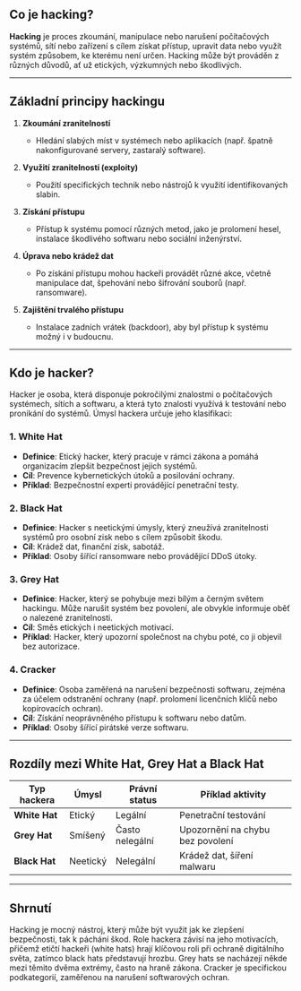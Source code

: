 ## Co je hacking?

**Hacking** je proces zkoumání, manipulace nebo narušení počítačových systémů, sítí nebo zařízení s cílem získat přístup, upravit data nebo využít systém způsobem, ke kterému není určen. Hacking může být prováděn z různých důvodů, ať už etických, výzkumných nebo škodlivých.

---

## Základní principy hackingu

1. **Zkoumání zranitelností**  
   - Hledání slabých míst v systémech nebo aplikacích (např. špatně nakonfigurované servery, zastaralý software).

2. **Využití zranitelností (exploity)**  
   - Použití specifických technik nebo nástrojů k využití identifikovaných slabin.

3. **Získání přístupu**  
   - Přístup k systému pomocí různých metod, jako je prolomení hesel, instalace škodlivého softwaru nebo sociální inženýrství.

4. **Úprava nebo krádež dat**  
   - Po získání přístupu mohou hackeři provádět různé akce, včetně manipulace dat, špehování nebo šifrování souborů (např. ransomware).

5. **Zajištění trvalého přístupu**  
   - Instalace zadních vrátek (backdoor), aby byl přístup k systému možný i v budoucnu.

---

## Kdo je hacker?

Hacker je osoba, která disponuje pokročilými znalostmi o počítačových systémech, sítích a softwaru, a která tyto znalosti využívá k testování nebo pronikání do systémů. Úmysl hackera určuje jeho klasifikaci:

### 1. **White Hat**
- **Definice**: Etický hacker, který pracuje v rámci zákona a pomáhá organizacím zlepšit bezpečnost jejich systémů.
- **Cíl**: Prevence kybernetických útoků a posilování ochrany.
- **Příklad**: Bezpečnostní experti provádějící penetrační testy.

### 2. **Black Hat**
- **Definice**: Hacker s neetickými úmysly, který zneužívá zranitelnosti systémů pro osobní zisk nebo s cílem způsobit škodu.
- **Cíl**: Krádež dat, finanční zisk, sabotáž.
- **Příklad**: Osoby šířící ransomware nebo provádějící DDoS útoky.

### 3. **Grey Hat**
- **Definice**: Hacker, který se pohybuje mezi bílým a černým světem hackingu. Může narušit systém bez povolení, ale obvykle informuje oběť o nalezené zranitelnosti.
- **Cíl**: Směs etických i neetických motivací.
- **Příklad**: Hacker, který upozorní společnost na chybu poté, co ji objevil bez autorizace.

### 4. **Cracker**
- **Definice**: Osoba zaměřená na narušení bezpečnosti softwaru, zejména za účelem odstranění ochrany (např. prolomení licenčních klíčů nebo kopírovacích ochran).
- **Cíl**: Získání neoprávněného přístupu k softwaru nebo datům.
- **Příklad**: Osoby šířící pirátské verze softwaru.

---

## Rozdíly mezi White Hat, Grey Hat a Black Hat

| **Typ hackera** | **Úmysl** | **Právní status** | **Příklad aktivity** |
|------------------|-----------|-------------------|-----------------------|
| **White Hat**    | Etický    | Legální           | Penetrační testování  |
| **Grey Hat**     | Smíšený  | Často nelegální   | Upozornění na chybu bez povolení |
| **Black Hat**    | Neetický  | Nelegální         | Krádež dat, šíření malwaru |

---

## Shrnutí

Hacking je mocný nástroj, který může být využit jak ke zlepšení bezpečnosti, tak k páchání škod. Role hackera závisí na jeho motivacích, přičemž etičtí hackeři (white hats) hrají klíčovou roli při ochraně digitálního světa, zatímco black hats představují hrozbu. Grey hats se nacházejí někde mezi těmito dvěma extrémy, často na hraně zákona. Cracker je specifickou podkategorií, zaměřenou na narušení softwarových ochran.